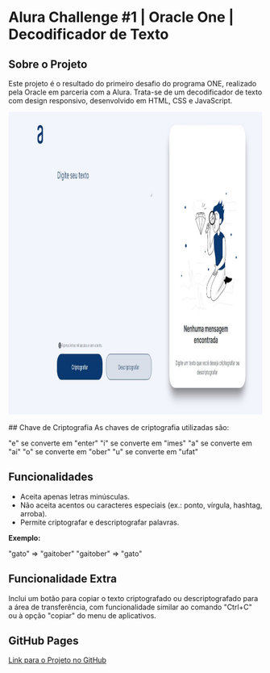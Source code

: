 # Alura Challenge #1 | Oracle One | Decodificador de Texto
## Sobre o Projeto
Este projeto é o resultado do primeiro desafio do programa ONE, realizado pela Oracle em parceria com a Alura. Trata-se de um decodificador de texto com design responsivo, desenvolvido em HTML, CSS e JavaScript.

<p align="center"> <img width="600" height="600" src="https://github.com/srokorb/decodificador-texto-alura/blob/main/img/Imagem-do-projeto.JPG" alt="Imagem do Projeto"> </p>
## Chave de Criptografia
As chaves de criptografia utilizadas são:

"e" se converte em "enter"
"i" se converte em "imes"
"a" se converte em "ai"
"o" se converte em "ober"
"u" se converte em "ufat"
## Funcionalidades
* Aceita apenas letras minúsculas.
* Não aceita acentos ou caracteres especiais (ex.: ponto, vírgula, hashtag, arroba).
* Permite criptografar e descriptografar palavras.

**Exemplo:**

"gato" => "gaitober"
"gaitober" => "gato"
## Funcionalidade Extra
Inclui um botão para copiar o texto criptografado ou descriptografado para a área de transferência, com funcionalidade similar ao comando "Ctrl+C" ou à opção "copiar" do menu de aplicativos.
## GitHub Pages
[Link para o Projeto no GitHub](https://github.com/srokorb/decodificador-texto-alura/tree/main)
